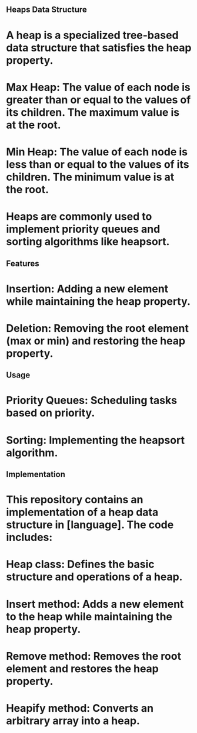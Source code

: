 ## Heaps Data Structure
# A heap is a specialized tree-based data structure that satisfies the heap property. 

# Max Heap: The value of each node is greater than or equal to the values of its children. The maximum value is at the root.
# Min Heap: The value of each node is less than or equal to the values of its children. The minimum value is at the root.
# Heaps are commonly used to implement priority queues and sorting algorithms like heapsort.

## Features
# Insertion: Adding a new element while maintaining the heap property.
# Deletion: Removing the root element (max or min) and restoring the heap property.

## Usage
# Priority Queues: Scheduling tasks based on priority.
# Sorting: Implementing the heapsort algorithm.

## Implementation
# This repository contains an implementation of a heap data structure in [language]. The code includes:
# Heap class: Defines the basic structure and operations of a heap.
# Insert method: Adds a new element to the heap while maintaining the heap property.
# Remove method: Removes the root element and restores the heap property.
# Heapify method: Converts an arbitrary array into a heap.

